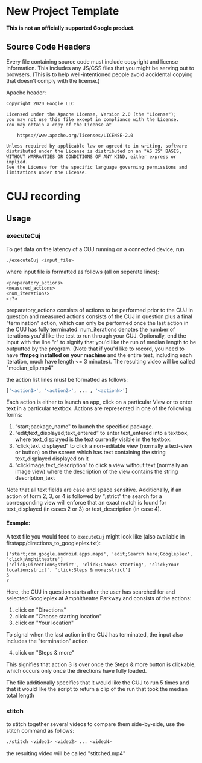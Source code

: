 # New Project Template

**This is not an officially supported Google product.**

## Source Code Headers

Every file containing source code must include copyright and license
information. This includes any JS/CSS files that you might be serving out to
browsers. (This is to help well-intentioned people avoid accidental copying that
doesn't comply with the license.)

Apache header:

    Copyright 2020 Google LLC

    Licensed under the Apache License, Version 2.0 (the "License");
    you may not use this file except in compliance with the License.
    You may obtain a copy of the License at

        https://www.apache.org/licenses/LICENSE-2.0

    Unless required by applicable law or agreed to in writing, software
    distributed under the License is distributed on an "AS IS" BASIS,
    WITHOUT WARRANTIES OR CONDITIONS OF ANY KIND, either express or implied.
    See the License for the specific language governing permissions and
    limitations under the License.

# CUJ recording

## Usage

### executeCuj

To get data on the latency of a CUJ running on a connected device, run 

```bash
./executeCuj <input_file>
```

where input file is formatted as follows (all on seperate lines):

```
<preparatory_actions> 
<measured_actions> 
<num_iterations> 
<r?>
```

preparatory_actions consists of actions to be performed prior to the CUJ 
in question and measured actions consists of the CUJ in question plus a final 
"termination" action, which can only be performed once the last action in the 
CUJ has fully terminated. num_iterations denotes the number of iterations 
you'd like the test to run through your CUJ. Optionally, end the input with 
the line "r" to signify that you'd like the run of median length to be outputted 
by the program. (Note that if you'd like to record, you need to have **ffmpeg 
installed on your machine** and the entire test, including each iteration, 
much have length <= 3 minutes). The resulting video will be called "median_clip.mp4"

the action list lines must be formatted as follows:

```bash
['<action1>', '<action2>', ... , '<actionN>']
```
Each action is either to launch an app, click on a particular View or to enter 
text in a particular textbox. Actions are represented in one of the following forms:
     
1. “start;package_name" to launch the specified package.
2. “edit;text_displayed;text_entered” to enter text_entered into a textbox, where 
    text_displayed is the text currently visible in the textbox.
3. “click;text_displayed” to click a non-editable view (normally a text-view or button) 
    on the screen which has text containing the string text_displayed displayed on it
4. “clickImage;text_description” to click a view without text (normally an image view) 
    where the description of the view contains the string description_text
     
Note that all text fields are case and space sensitive. Additionally, if an action 
of form 2, 3, or 4 is followed by “;strict” the search for a corresponding view 
will enforce that an exact match is found for text_displayed (in cases 2 or 3) or
text_description (in case 4).


#### Example:
A text file you would feed to ``executeCuj`` might look like (also available in firstapp/directions_to_googleplex.txt):
```
['start;com.google.android.apps.maps', 'edit;Search here;Googleplex', 'click;Amphitheatre']
['click;Directions;strict', 'click;Choose starting', 'click;Your location;strict', 'click;Steps & more;strict']
5
r
```
Here, the CUJ in question starts after the user has searched for and selected Googleplex at Amphitheatre Parkway and consists of the actions:

1. click on "Directions"
2. click on "Choose starting location"
3. click on "Your location"

To signal when the last action in the CUJ has terminated, the input also includes the "termination" action

4. click on "Steps & more"  

This signifies that action 3 is over once the Steps & more button is clickable, which occurs only once the directions have fully loaded.

The file additionally specifies that it would like the CUJ to run 5 times and that it would like the script to return a clip of the run that took the median total length

### stitch

to stitch together several videos to compare them side-by-side, use the stitch command as follows:

```bash
./stitch <video1> <video2> ... <videoN>
```

the resulting video will be called "stitched.mp4" 

